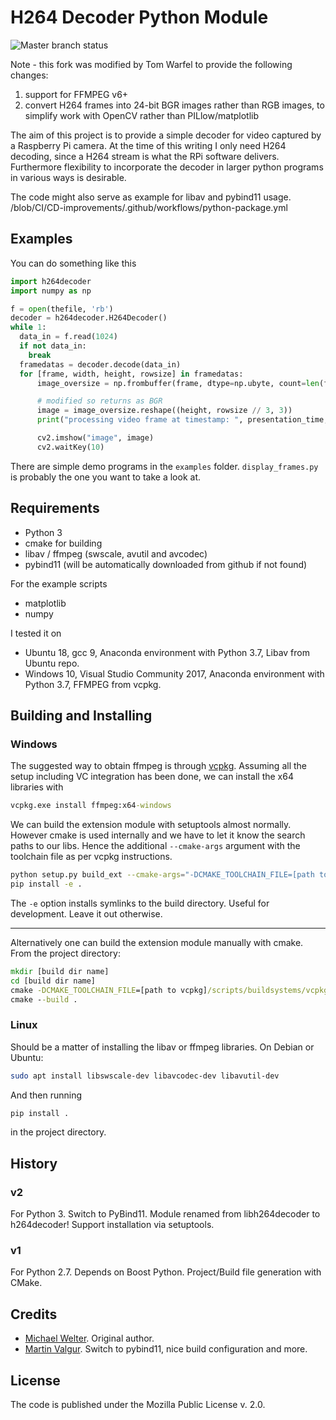H264 Decoder Python Module
==========================

![Master branch status](https://github.com/DaWelter/h264decoder/actions/workflows/python-package.yml/badge.svg?branch=master)

Note - this fork was modified by Tom Warfel to provide the following changes:
 1. support for FFMPEG v6+
 2. convert H264 frames into 24-bit BGR images rather than RGB images, to simplify work with OpenCV rather than PILlow/matplotlib

The aim of this project is to provide a simple decoder for video
captured by a Raspberry Pi camera. At the time of this writing I only
need H264 decoding, since a H264 stream is what the RPi software 
delivers. Furthermore flexibility to incorporate the decoder in larger
python programs in various ways is desirable.

The code might also serve as example for libav and pybind11 usage.
/blob/CI/CD-improvements/.github/workflows/python-package.yml

Examples
--------
You can do something like this
```python
import h264decoder
import numpy as np

f = open(thefile, 'rb')
decoder = h264decoder.H264Decoder()
while 1:
  data_in = f.read(1024)
  if not data_in:
    break
  framedatas = decoder.decode(data_in)
  for [frame, width, height, rowsize] in framedatas:
      image_oversize = np.frombuffer(frame, dtype=np.ubyte, count=len(frame)) 

      # modified so returns as BGR
      image = image_oversize.reshape((height, rowsize // 3, 3))
      print("processing video frame at timestamp: ", presentation_time, " height: ", height, " width: ", width)

      cv2.imshow("image", image)
      cv2.waitKey(10)
```
There are simple demo programs in the ```examples``` folder. ```display_frames.py``` is probably the one you want to take a look at.

Requirements
------------

* Python 3
* cmake for building
* libav / ffmpeg (swscale, avutil and avcodec)
* pybind11 (will be automatically downloaded from github if not found)

For the example scripts

* matplotlib
* numpy

I tested it on

* Ubuntu 18, gcc 9, Anaconda environment with Python 3.7, Libav from Ubuntu repo.
* Windows 10, Visual Studio Community 2017, Anaconda environment with Python 3.7, FFMPEG from vcpkg.

Building and Installing
-----------------------

### Windows

The suggested way to obtain ffmpeg is through [vcpkg](https://github.com/microsoft/vcpkg). Assuming all the setup including VC integration has been done, we can install the x64 libraries with

```cmd
vcpkg.exe install ffmpeg:x64-windows
```

We can build the extension module with setuptools almost normally. However cmake is used internally and we have to let it know the search paths to our libs. Hence the additional ```--cmake-args``` argument with the toolchain file as per vcpkg instructions.

```bash
python setup.py build_ext --cmake-args="-DCMAKE_TOOLCHAIN_FILE=[path to vcpkg]/scripts/buildsystems/vcpkg.cmake"
pip install -e .
```

The ```-e``` option installs symlinks to the build directory. Useful for development. Leave it out otherwise.

----------------------------------------------

Alternatively one can build the extension module manually with cmake.
From the project directory:
```cmd
mkdir [build dir name]
cd [build dir name]
cmake -DCMAKE_TOOLCHAIN_FILE=[path to vcpkg]/scripts/buildsystems/vcpkg.cmake -A x64 ..
cmake --build .
```

### Linux

Should be a matter of installing the libav or ffmpeg libraries. On Debian or Ubuntu:

```bash
sudo apt install libswscale-dev libavcodec-dev libavutil-dev
```

And then running

```bash
pip install .
```

in the project directory.


History
-------

### v2

For Python 3. Switch to PyBind11. Module renamed from libh264decoder to h264decoder! Support installation via setuptools.

### v1

For Python 2.7. Depends on Boost Python. Project/Build file generation with CMake.


Credits
-------

* [Michael Welter](https://github.com/DaWelter). Original author.
* [Martin Valgur](https://github.com/valgur).  Switch to pybind11, nice build configuration and more.

License
-------
The code is published under the Mozilla Public License v. 2.0. 

